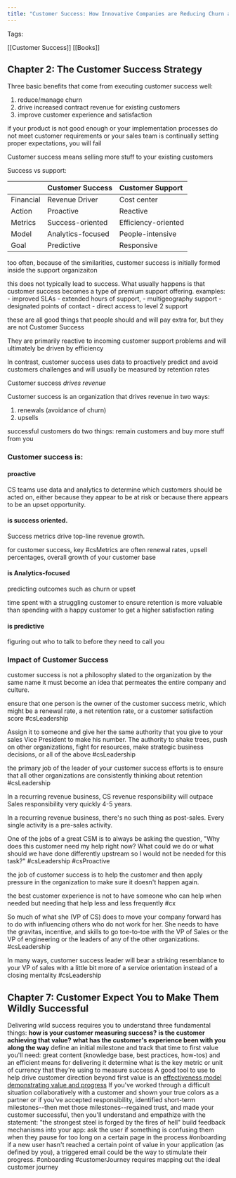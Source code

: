 ```yaml
---
title: "Customer Success: How Innovative Companies are Reducing Churn and Growing Recurring Revenue"
---
```


Tags:

[[Customer Success]]
[[Books]]


## Chapter 2: The Customer Success Strategy

Three basic benefits that come from executing customer success well:
1. reduce/manage churn
2. drive increased contract revenue for existing customers
3. improve customer experience and satisfaction

if your product is not good enough or your implementation processes do not meet customer requirements or your sales team is continually setting proper expectations, you will fail

Customer success means selling more stuff to your existing customers


Success vs support:

| | Customer Success| Customer Support|
|:----------|:------------------|:--------------------|
| Financial | Revenue Driver| Cost center |
| Action| Proactive | Reactive|
| Metrics | Success-oriented| Efficiency-oriented |
| Model | Analytics-focused | People-intensive|
| Goal| Predictive| Responsive|

too often, because of the similarities, customer success is initially formed inside the support organizaiton

this does not typically lead to success. What usually happens is that customer success becomes a type of premium support offering. examples:
	- improved SLAs
	- extended hours of support,
	- multigeography support
	- designated points of contact
	-	direct access to level 2 support

these are all good things that people should and will pay extra for, but they are not Customer Success

They are primarily reactive to incoming customer support problems and will ultimately be driven by efficiency

In contrast, customer success uses data to proactively predict and avoid customers challenges and will usually be measured by retention rates

Customer success *drives revenue*

Customer success is an organization that drives revenue in two ways:
1. renewals (avoidance of churn)
2. upsells

successful customers do two things: remain customers and buy more stuff from you

### Customer success is:

#### proactive
CS teams use data and analytics to determine which customers should be acted on, either because they appear to be at risk or because there appears to be an upset opportunity.

#### is success oriented.

Success metrics drive top-line revenue growth.

for customer success, key #csMetrics are often renewal rates, upsell percentages, overall growth of your customer base

#### is Analytics-focused
predicting outcomes such as churn or upset

time spent with a struggling customer to ensure retention is more valuable than spending with a happy customer to get a higher satisfaction rating

#### is predictive
figuring out who to talk to before they need to call you


### Impact of Customer Success
customer success is not a philosophy slated to the organization by the same name
it must become an idea that permeates the entire company and culture.

ensure that one person is the owner of the customer success metric, which might be a renewal rate, a net retention rate, or a customer satisfaction score #csLeadership


Assign it to someone and give her the same authority that you give to your sales Vice President to make his number. The authority to shake trees, push on other organizations, fight for resources, make strategic business decisions, or all of the above #csLeadership

the primary job of the leader of your customer success efforts is to ensure that all other organizations are consistently thinking about retention #csLeadership

In a recurring revenue business, CS revenue responsibility will outpace Sales responsibility very quickly 4-5 years.

In a recurring revenue business, there's no such thing as post-sales. Every single activity is a pre-sales activity.

One of the jobs of a great CSM is to always be asking the question, "Why does this customer need my help right now? What could we do or what should we have done differently upstream so I would not be needed for this task?" #csLeadership #csProactive

the job of customer success is to help the customer and then apply pressure in the organization to make sure it doesn't happen again.

the best customer experience is not to have someone who can help when needed but needing that help less and less frequently #cx

So much of what she (VP of CS) does to move your company forward has to do with influencing others who do not work for her. She needs to have the gravitas, incentive, and skills to go toe-to-toe with the VP of Sales or the VP of engineering or the leaders of any of the other organizations. #csLeadership

In many ways, customer success leader will bear a striking resemblance to your VP of sales with a little bit more of a service orientation instead of a closing mentality #csLeadership

## Chapter 7: Customer Expect You to Make Them Wildly Successful

Delivering wild success requires you to understand three fundamental things:
**how is your customer measuring success?**
**is the customer achieving that value?**
**what has the customer's experience been with you along the way**
define an initial milestone and track that time to first value
you'll need:
great content (knowledge base, best practices, how-tos)
and an efficient means for delivering it
determine what is the key metric or unit of currency that they're using to measure success
A good tool to use to help drive customer direction beyond first value is an [effectiveness model demonstrating value and progress](https://blog.nellofranco.com/2013/07/09/demonstrating-value-and-progress-to-your-customers/)
If you've worked through a difficult situation collaboratively with a customer and shown your true colors as a partner or if you've accepted responsibility, identified short-term milestones--then met those milestones--regained trust, and made your customer successful, then you'll understand and empathize with the statement: "the strongest steel is forged by the fires of hell"
build feedback mechanisms into your app:
ask the user if something is confusing them when they pause for too long on a certain page in the process #onboarding
if a new user hasn't reached a certain point of value in your application (as defined by you), a triggered email could be the way to stimulate their progress. #onboarding #customerJourney
requires mapping out the ideal customer journey






















